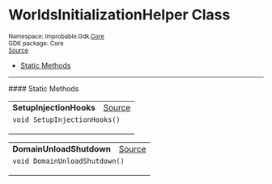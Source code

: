 
# WorldsInitializationHelper Class
<sup>
Namespace: Improbable.Gdk.<a href="{{urlRoot}}/api/core-index">Core</a><br/>
GDK package: Core<br/>
<a href="https://www.github.com/spatialos/gdk-for-unity/blob/0.2.2/workers/unity/Packages/com.improbable.gdk.core/WorldsInitializationHelper.cs/#L6">Source</a>
<style>
a code {
                    padding: 0em 0.25em!important;
}
code {
                    background-color: #ffffff!important;
}
</style>
</sup>
<nav id="pageToc" class="page-toc"><ul><li><a href="#static-methods">Static Methods</a>
</ul></nav>











</p>
<hr style="width:100%; border-top-color:#d8d8d8" />
#### Static Methods


</p>




<table width="100%">
    <tr>
        <td style="border-right:none"><b>SetupInjectionHooks</b></td>
        <td style="border-left:none; text-align:right"><a href="https://www.github.com/spatialos/gdk-for-unity/blob/0.2.2/workers/unity/Packages/com.improbable.gdk.core/WorldsInitializationHelper.cs/#L8">Source</a></td>
    </tr>
    <tr>
        <td colspan="2">
<code>void SetupInjectionHooks()</code></p>






</td>
    </tr>
</table>


<table width="100%">
    <tr>
        <td style="border-right:none"><b>DomainUnloadShutdown</b></td>
        <td style="border-left:none; text-align:right"><a href="https://www.github.com/spatialos/gdk-for-unity/blob/0.2.2/workers/unity/Packages/com.improbable.gdk.core/WorldsInitializationHelper.cs/#L29">Source</a></td>
    </tr>
    <tr>
        <td colspan="2">
<code>void DomainUnloadShutdown()</code></p>






</td>
    </tr>
</table>







